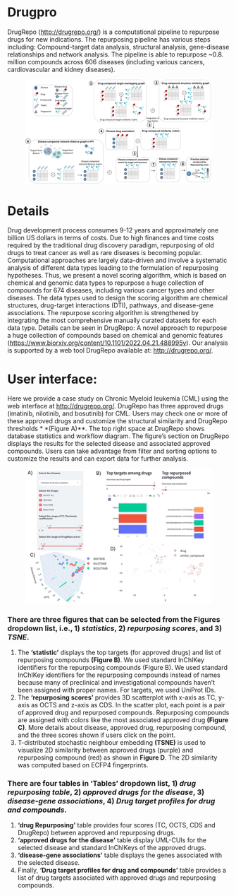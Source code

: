 # Drugpro
DrugRepo (http://drugrepo.org/) is a computational pipeline to repurpose drugs for new indications. The repurposing pipeline has various steps including: Compound-target data analysis, structural analysis, gene-disease relationships and network analysis. The pipeline is able to repurpose ~0.8. million compounds across 606 diseases (including various cancers, cardiovascular and kidney diseases).
<figure>
    <img src="schematic.png" alt="schematic" width="">
</figure>

# Details
Drug development process consumes 9-12 years and approximately one billion US dollars in terms of costs. Due to high finances and time costs required by the traditional drug discovery paradigm, repurposing of old drugs to treat cancer as well as rare diseases is becoming popular. Computational approaches are largely data-driven and involve a systematic analysis of different data types leading to the formulation of repurposing hypotheses.  Thus, we present a novel scoring algorithm, which is based on chemical and genomic data types to repurpose a huge collection of compounds for 674 diseases, including various cancer types and other diseases. The data types used to design the scoring algorithm are chemical structures, drug-target interactions (DTI), pathways, and disease-gene associations. The repurpose scoring algorithm is strengthened by integrating the most comprehensive manually curated datasets for each data type. Details can be seen in DrugRepo: A novel approach to repurpose a huge collection of compounds based on chemical and genomic features (https://www.biorxiv.org/content/10.1101/2022.04.21.488995v).  Our analysis is supported by a web tool DrugRepo available at: http://drugrepo.org/.

# User interface: 
Here we provide a case study on Chronic Myeloid leukemia (CML) using the web interface at http://drugrepo.org/. DrugRepo has three approved drugs (imatinib, nilotinib, and bosutinib) for CML. Users may check one or more of these approved drugs and customize the structural similarity and DrugRepo thresholds * *(Figure A)**. The top right space at DrugRepo shows database statistics and workflow diagram. The figure’s section on DrugRepo displays the results for the selected disease and associated approved compounds. Users can take advantage from filter and sorting options to customize the results and can export data for further analysis.  

<figure>
    <img src="Interface.jpg" alt="Interface"  width="">
</figure>

### There are three figures that can be selected from the Figures dropdown list, i.e., 1) *statistics*, 2) *repurposing scores*, and 3) *TSNE*. 
1.	The **‘statistic’** displays the top targets (for approved drugs) and list of repurposing compounds **(Figure B)**. We used standard InChIKey identifiers for the repurposing compounds (Figure B). We used standard InChIKey identifiers for the repurposing compounds instead of names because many of preclinical and investigational compounds haven’t been assigned with proper names. For targets, we used UniProt IDs. 
2.	The **‘repurposing scores’** provides 3D scatterplot with x-axis as TC, y-axis as OCTS and z-axis as CDS. In the scatter plot, each point is a pair of approved drug and repurposed compounds. Repurposing compounds are assigned with colors like the most associated approved drug **(Figure C)**. More details about disease, approved drug, repurposing compound, and the three scores shown if users click on the point. 
3.	T-distributed stochastic neighbour embedding **(TSNE)** is used to visualize 2D similarity between approved drugs (purple) and repurposing compound (red) as shown in **Figure D**. The 2D similarity was computed based on ECFP4 fingerprints.

### There are four tables in ‘Tables’ dropdown list, 1) *drug repurposing table*, 2) *approved drugs for the disease*, 3) *disease-gene associations*, 4) *Drug target profiles for drug and compounds*. 
1.	**‘drug Repurposing’** table provides four scores (TC, OCTS, CDS and DrugRepo) between approved and repurposing drugs. 
2.	**‘approved drugs for the disease’** table display UML-CUIs for the selected disease and standard InChIKeys of the approved drugs. 
3.	**‘disease-gene associations’** table displays the genes associated with the selected disease. 
4.	Finally, **‘Drug target profiles for drug and compounds’** table provides a list of drug targets associated with approved drugs and repurposing compounds.
